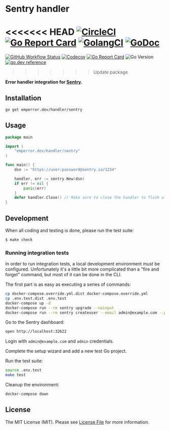 # Sentry handler

<<<<<<< HEAD
[![CircleCI](https://circleci.com/gh/emperror/handler-sentry.svg?style=svg)](https://circleci.com/gh/emperror/handler-sentry)
[![Go Report Card](https://goreportcard.com/badge/handler.emperror.dev/sentry?style=flat-square)](https://goreportcard.com/report/handler.emperror.dev/sentry)
[![GolangCI](https://golangci.com/badges/github.com/emperror/handler-sentry.svg)](https://golangci.com/r/github.com/emperror/handler-sentry)
[![GoDoc](http://img.shields.io/badge/godoc-reference-5272B4.svg?style=flat-square)](https://pkg.go.dev/handler.emperror.dev/sentry)
=======
[![GitHub Workflow Status](https://img.shields.io/github/workflow/status/emperror/handler-sentry/CI?style=flat-square)](https://github.com/emperror/handler-sentry/actions?query=workflow%3ACI)
[![Codecov](https://img.shields.io/codecov/c/github/emperror/handler-sentry?style=flat-square)](https://codecov.io/gh/emperror/handler-sentry)
[![Go Report Card](https://goreportcard.com/badge/emperror.dev/handler/sentry?style=flat-square)](https://goreportcard.com/report/emperror.dev/handler/sentry)
![Go Version](https://img.shields.io/badge/go%20version-%3E=1.12-61CFDD.svg?style=flat-square)
[![go.dev reference](https://img.shields.io/badge/go.dev-reference-007d9c?logo=go&logoColor=white&style=flat-square)](https://pkg.go.dev/mod/emperror.dev/handler/sentry)

>>>>>>> Update package

**Error handler integration for [Sentry](https://sentry.com).**


## Installation

```bash
go get emperror.dev/handler/sentry
```


## Usage

```go
package main

import (
	"emperror.dev/handler/sentry"
)

func main() {
	dsn := "https://user:password@sentry.io/1234"

	handler, err := sentry.New(dsn)
	if err != nil {
		panic(err)
	}
	defer handler.Close() // Make sure to close the handler to flush all error reporting in progress
}
```


## Development

When all coding and testing is done, please run the test suite:

``` bash
$ make check
```


### Running integration tests

In order to run integration tests, a local development environment must be configured.
Unfortunately it's a little bit more complicated than a "fire and forget" command,
but most of it can be done in the CLI.

The first part is as easy as executing a series of commands:

```bash
cp docker-compose.override.yml.dist docker-compose.override.yml
cp .env.test.dist .env.test
docker-compose up -d
docker-compose run --rm sentry upgrade --noinput
docker-compose run --rm sentry createuser --email admin@example.com --password admin --superuser --no-input
```

Go to the Sentry dashboard:

```bash
open http://localhost:32622
```

Login with `admin@example.com` and `admin` credentials.

Complete the setup wizard and add a new test Go project.

Run the test suite:

```bash
source .env.test
make test
```

Cleanup the environment:

```bash
docker-compose down
```


## License

The MIT License (MIT). Please see [License File](LICENSE) for more information.

